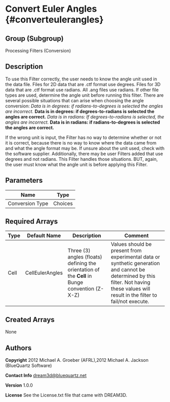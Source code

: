 Convert Euler Angles {#converteulerangles}
======

## Group (Subgroup) ##
Processing Filters (Conversion)

## Description ##
To use this Filter correctly, the user needs to know the angle unit used in the data file. Files for 2D data that are .ctf format use degrees. Files for 3D data that are .ctf format use radians. All .ang files use radians. If other file types are used, determine the angle unit before running this filter.
There are several possible situations that can arise when choosing the angle conversion:
_Data is in degrees: if radians-to-degrees is selected the angles are incorrect._
__Data is in degrees: if degrees-to-radians is selected the angles are correct.__
_Data is in radians: If degrees-to-radians is selected, the angles are incorrect._
__Data is in radians: if radians-to-degrees is selected the angles are correct.__

If the wrong unit is input, the Filter has no way to determine whether or not it is correct, because there is no way to know where the data came from and what the angle format may be.
If unsure about the unit used, check with the software supplier. 
Additionally, there may be user Filters added that use degrees and not radians. This Filter handles those situations. BUT, again, the user must know what the angle unit is before applying this Filter.

## Parameters ##

| Name | Type |
|------|------|
| Conversion Type | Choices |

## Required Arrays ##

| Type | Default Name | Description | Comment |
|------|--------------|-------------|---------|
| Cell | CellEulerAngles | Three (3) angles (floats) defining the orientation of the **Cell** in Bunge convention (Z-X-Z) | Values should be present from experimental data or synthetic generation and cannot be determined by this filter. Not having these values will result in the filter to fail/not execute. |

## Created Arrays ##
None

## Authors ##

**Copyright** 2012 Michael A. Groeber (AFRL),2012 Michael A. Jackson (BlueQuartz Software)

**Contact Info** dream3d@bluequartz.net

**Version** 1.0.0

**License**  See the License.txt file that came with DREAM3D.



